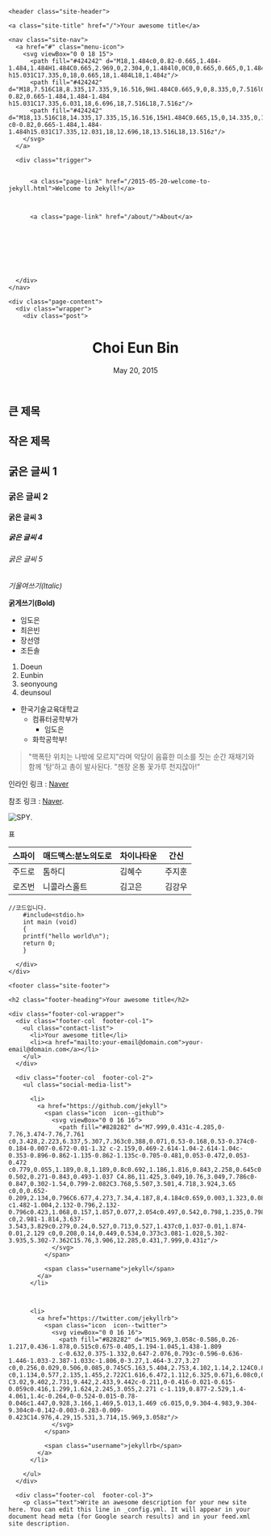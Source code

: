 <!DOCTYPE html>
<html>

  <head>
  <meta charset="utf-8">
  <meta http-equiv="X-UA-Compatible" content="IE=edge">
  <meta name="viewport" content="width=device-width, initial-scale=1">

  <title>Lim Do Eun</title>
  <meta name="description" content="큰 제목">

  <link rel="stylesheet" href="/css/main.css">
  <link rel="canonical" href="http://yourdomain.com/jekyll/update/2015/05/20/eunbin.html">
  <link rel="alternate" type="application/rss+xml" title="Your awesome title" href="http://yourdomain.com/feed.xml" />
</head>


  <body>

    <header class="site-header">

  <div class="wrapper">

    <a class="site-title" href="/">Your awesome title</a>

    <nav class="site-nav">
      <a href="#" class="menu-icon">
        <svg viewBox="0 0 18 15">
          <path fill="#424242" d="M18,1.484c0,0.82-0.665,1.484-1.484,1.484H1.484C0.665,2.969,0,2.304,0,1.484l0,0C0,0.665,0.665,0,1.484,0 h15.031C17.335,0,18,0.665,18,1.484L18,1.484z"/>
          <path fill="#424242" d="M18,7.516C18,8.335,17.335,9,16.516,9H1.484C0.665,9,0,8.335,0,7.516l0,0c0-0.82,0.665-1.484,1.484-1.484 h15.031C17.335,6.031,18,6.696,18,7.516L18,7.516z"/>
          <path fill="#424242" d="M18,13.516C18,14.335,17.335,15,16.516,15H1.484C0.665,15,0,14.335,0,13.516l0,0 c0-0.82,0.665-1.484,1.484-1.484h15.031C17.335,12.031,18,12.696,18,13.516L18,13.516z"/>
        </svg>
      </a>

      <div class="trigger">
        
          
          <a class="page-link" href="/2015-05-20-welcome-to-jekyll.html">Welcome to Jekyll!</a>
          
        
          
          <a class="page-link" href="/about/">About</a>
          
        
          
        
          
        
          
        
      </div>
    </nav>

  </div>

</header>


    <div class="page-content">
      <div class="wrapper">
        <div class="post">

  <header class="post-header">
    <h1 class="post-title">Choi Eun Bin</h1>
    <p class="post-meta">May 20, 2015</p>
  </header>

  <article class="post-content">
    <h2 id="section">큰 제목</h2>

<h1 id="section-1">작은 제목</h1>

<h2 id="section-2">굵은 글씨 1</h2>

<h3 id="section-3">굵은 글씨 2</h3>

<h4 id="section-4">굵은 글씨 3</h4>

<h5 id="section-5">굵은 글씨 4</h5>

<h6 id="section-6">굵은 글씨 5</h6>

<p><em>기울여쓰기(Italic)</em></p>

<p><strong>굵게쓰기(Bold)</strong></p>

<ul>
  <li>임도은</li>
  <li>최은빈</li>
  <li>장선영</li>
  <li>조든솔</li>
</ul>

<ol>
  <li>Doeun</li>
  <li>Eunbin</li>
  <li>seonyoung</li>
  <li>deunsoul</li>
</ol>

<ul>
  <li>한국기술교육대학교
    <ul>
      <li>컴퓨터공학부가
        <ul>
          <li>임도은</li>
        </ul>
      </li>
      <li>화학공학부!</li>
    </ul>
  </li>
</ul>

<blockquote>
  <p>"핵폭탄 위치는 나밖에 모르지"라며 악당이 음흉한 미소를
짓는 순간 재채기와 함께 '탕'하고 총이 발사된다.
"젠장 온통 꽃가루 천지잖아!"</p>
</blockquote>

<p>인라인 링크 :  <a href="http://www.naver.com/">Naver</a></p>

<p>참조 링크 : <a href="http://www.naver.com/">Naver</a>.</p>

<p><img src="http://mimgnews1.naver.net/image/009/2015/05/14/l_2015051201001451800065171_99_20150514040411.jpg?type=w540" alt="SPY" />.</p>
<p>표</p>

<table>
  <thead>
    <tr>
      <th>스파이</th>
      <th>매드맥스:분노의도로</th>
      <th>차이나타운</th>
      <th>간신</th>
    </tr>
  </thead>
  <tbody>
    <tr>
      <td>주드로</td>
      <td>톰하디</td>
      <td>김혜수</td>
      <td>주지훈</td>
    </tr>
    <tr>
      <td>로즈번</td>
      <td>니콜라스홀트</td>
      <td>김고은</td>
      <td>김강우</td>
    </tr>
  </tbody>
</table>
<div class="highlight"><pre><code class="language-ruby" data-lang="ruby"><span class="sr">//</span><span class="err">코드입니다</span><span class="o">.</span>
    <span class="c1">#include&lt;stdio.h&gt;</span>
    <span class="n">int</span> <span class="n">main</span> <span class="p">(</span><span class="n">void</span><span class="p">)</span>
    <span class="p">{</span>
	<span class="nb">printf</span><span class="p">(</span><span class="s2">&quot;hello world</span><span class="se">\n</span><span class="s2">&quot;</span><span class="p">);</span>
	<span class="k">return</span> <span class="mi">0</span><span class="p">;</span>
    <span class="p">}</span></code></pre></div>

  </article>

</div>

      </div>
    </div>

    <footer class="site-footer">

  <div class="wrapper">

    <h2 class="footer-heading">Your awesome title</h2>

    <div class="footer-col-wrapper">
      <div class="footer-col  footer-col-1">
        <ul class="contact-list">
          <li>Your awesome title</li>
          <li><a href="mailto:your-email@domain.com">your-email@domain.com</a></li>
        </ul>
      </div>

      <div class="footer-col  footer-col-2">
        <ul class="social-media-list">
          
          <li>
            <a href="https://github.com/jekyll">
              <span class="icon  icon--github">
                <svg viewBox="0 0 16 16">
                  <path fill="#828282" d="M7.999,0.431c-4.285,0-7.76,3.474-7.76,7.761 c0,3.428,2.223,6.337,5.307,7.363c0.388,0.071,0.53-0.168,0.53-0.374c0-0.184-0.007-0.672-0.01-1.32 c-2.159,0.469-2.614-1.04-2.614-1.04c-0.353-0.896-0.862-1.135-0.862-1.135c-0.705-0.481,0.053-0.472,0.053-0.472 c0.779,0.055,1.189,0.8,1.189,0.8c0.692,1.186,1.816,0.843,2.258,0.645c0.071-0.502,0.271-0.843,0.493-1.037 C4.86,11.425,3.049,10.76,3.049,7.786c0-0.847,0.302-1.54,0.799-2.082C3.768,5.507,3.501,4.718,3.924,3.65 c0,0,0.652-0.209,2.134,0.796C6.677,4.273,7.34,4.187,8,4.184c0.659,0.003,1.323,0.089,1.943,0.261 c1.482-1.004,2.132-0.796,2.132-0.796c0.423,1.068,0.157,1.857,0.077,2.054c0.497,0.542,0.798,1.235,0.798,2.082 c0,2.981-1.814,3.637-3.543,3.829c0.279,0.24,0.527,0.713,0.527,1.437c0,1.037-0.01,1.874-0.01,2.129 c0,0.208,0.14,0.449,0.534,0.373c3.081-1.028,5.302-3.935,5.302-7.362C15.76,3.906,12.285,0.431,7.999,0.431z"/>
                </svg>
              </span>

              <span class="username">jekyll</span>
            </a>
          </li>
          

          
          <li>
            <a href="https://twitter.com/jekyllrb">
              <span class="icon  icon--twitter">
                <svg viewBox="0 0 16 16">
                  <path fill="#828282" d="M15.969,3.058c-0.586,0.26-1.217,0.436-1.878,0.515c0.675-0.405,1.194-1.045,1.438-1.809
                  c-0.632,0.375-1.332,0.647-2.076,0.793c-0.596-0.636-1.446-1.033-2.387-1.033c-1.806,0-3.27,1.464-3.27,3.27 c0,0.256,0.029,0.506,0.085,0.745C5.163,5.404,2.753,4.102,1.14,2.124C0.859,2.607,0.698,3.168,0.698,3.767 c0,1.134,0.577,2.135,1.455,2.722C1.616,6.472,1.112,6.325,0.671,6.08c0,0.014,0,0.027,0,0.041c0,1.584,1.127,2.906,2.623,3.206 C3.02,9.402,2.731,9.442,2.433,9.442c-0.211,0-0.416-0.021-0.615-0.059c0.416,1.299,1.624,2.245,3.055,2.271 c-1.119,0.877-2.529,1.4-4.061,1.4c-0.264,0-0.524-0.015-0.78-0.046c1.447,0.928,3.166,1.469,5.013,1.469 c6.015,0,9.304-4.983,9.304-9.304c0-0.142-0.003-0.283-0.009-0.423C14.976,4.29,15.531,3.714,15.969,3.058z"/>
                </svg>
              </span>

              <span class="username">jekyllrb</span>
            </a>
          </li>
          
        </ul>
      </div>

      <div class="footer-col  footer-col-3">
        <p class="text">Write an awesome description for your new site here. You can edit this line in _config.yml. It will appear in your document head meta (for Google search results) and in your feed.xml site description.
</p>
      </div>
    </div>

  </div>

</footer>


  </body>

</html>

